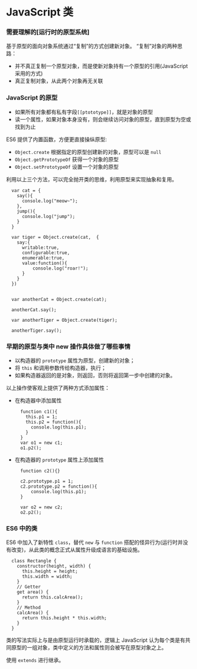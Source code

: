 # JavaScript 类

### 需要理解的[运行时的原型系统]

基于原型的面向对象系统通过“复制”的方式创建新对象。
“复制”对象的两种思路：

- 并不真正复制一个原型对象，而是使新对象持有一个原型的引用(JavaScript 采用的方式)
- 真正复制对象，从此两个对象再无关联

### JavaScript 的原型

- 如果所有对象都有私有字段`[[ptototype]]`，就是对象的原型
- 读一个属性，如果对象本身没有，则会继续访问对象的原型，直到原型为空或找到为止

ES6 提供了内置函数，方便更直接操纵原型:

- `Object.create` 根据指定的原型创建新的对象，原型可以是 `null`
- `Object.getPrototypeOf` 获得一个对象的原型
- `Object.setPrototypeOf` 设置一个对象的原型

利用以上三个方法，可以完全抛开类的思维，利用原型来实现抽象和复用。

```
  var cat = {
    say(){
      console.log("meow~");
    },
    jump(){
      console.log("jump");
    }
  }

  var tiger = Object.create(cat,  {
    say:{
      writable:true,
      configurable:true,
      enumerable:true,
      value:function(){
          console.log("roar!");
      }
    }
  })


  var anotherCat = Object.create(cat);

  anotherCat.say();

  var anotherTiger = Object.create(tiger);

  anotherTiger.say();

```

### 早期的原型与类中 new 操作具体做了哪些事情

- 以构造器的 `prototype` 属性为原型，创建新的对象；
- 将 `this` 和调用参数传给构造器，执行；
- 如果构造器返回的是对象，则返回，否则将返回第一步中创建的对象。

以上操作使客观上提供了两种方式添加属性：

- 在构造器中添加属性

  ```
    function c1(){
      this.p1 = 1;
      this.p2 = function(){
        console.log(this.p1);
      }
    }
    var o1 = new c1;
    o1.p2();
  ```

- 在构造器的 `prototype` 属性上添加属性

  ```
    function c2(){}

    c2.prototype.p1 = 1;
    c2.prototype.p2 = function(){
        console.log(this.p1);
    }

    var o2 = new c2;
    o2.p2();
  ```

### ES6 中的类

ES6 中加入了新特性 `class`，替代 `new` 与 `function` 搭配的怪异行为(运行时并没有改变)，从此类的概念正式从属性升级成语言的基础设施。

```
  class Rectangle {
    constructor(height, width) {
      this.height = height;
      this.width = width;
    }
    // Getter
    get area() {
      return this.calcArea();
    }
    // Method
    calcArea() {
      return this.height * this.width;
    }
  }
```

类的写法实际上与是由原型运行时承载的，逻辑上 JavaScript 认为每个类是有共同原型的一组对象，类中定义的方法和属性则会被写在原型对象之上。

使用 `extends` 进行继承。

